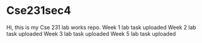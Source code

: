 # Cse231sec4
Hi, this is my Cse 231 lab works repo.
Week 1 lab task uploaded
Week 2 lab task uploaded
Week 3 lab task uploaded
Week 5 lab task uploaded
